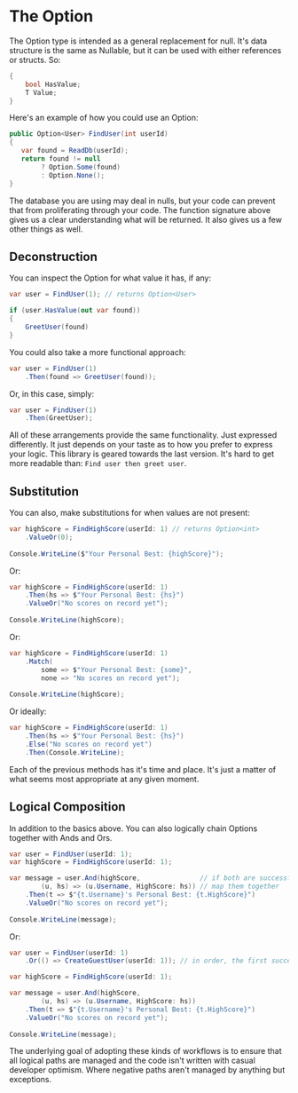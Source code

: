 ﻿# The Option

The Option type is intended as a general replacement for null.  It's data 
structure is the same as Nullable<T>, but it can be used with either references 
or structs. So:
```csharp
{
    bool HasValue;
    T Value;
}
```
Here's an example of how you could use an Option:
```csharp
public Option<User> FindUser(int userId)
{
   var found = ReadDb(userId);
   return found != null
        ? Option.Some(found)
        : Option.None(); 
}
```
The database you are using may deal in nulls, but your code can prevent that 
from proliferating through your code.  The function signature above gives us a 
clear understanding what will be returned.  It also gives us a few other things 
as well.

## Deconstruction
You can inspect the Option for what value it has, if any:
```csharp
var user = FindUser(1); // returns Option<User>

if (user.HasValue(out var found))
{
    GreetUser(found)
}
```
You could also take a more functional approach:
```csharp
var user = FindUser(1)
    .Then(found => GreetUser(found));    
```
Or, in this case, simply:
```csharp
var user = FindUser(1)
    .Then(GreetUser);    
```
All of these arrangements provide the same functionality.  Just expressed 
differently.  It just depends on your taste as to how you prefer to express your 
logic.  This library is geared towards the last version.  It's hard to get more 
readable than: `Find user then greet user`.

## Substitution
You can also, make substitutions for when values are not present:
```csharp
var highScore = FindHighScore(userId: 1) // returns Option<int>
    .ValueOr(0);
    
Console.WriteLine($"Your Personal Best: {highScore}");  
```
Or:
```csharp
var highScore = FindHighScore(userId: 1) 
    .Then(hs => $"Your Personal Best: {hs}")
    .ValueOr("No scores on record yet"); 
    
Console.WriteLine(highScore);
```
Or:
```csharp
var highScore = FindHighScore(userId: 1) 
    .Match(
        some => $"Your Personal Best: {some}",
        none => "No scores on record yet");
        
Console.WriteLine(highScore); 
```
Or ideally:
```csharp
var highScore = FindHighScore(userId: 1) 
    .Then(hs => $"Your Personal Best: {hs}")
    .Else("No scores on record yet")
    .Then(Console.WriteLine); 
```
Each of the previous methods has it's time and place.  It's just a matter of 
what seems most appropriate at any given moment.

## Logical Composition
In addition to the basics above.  You can also logically chain Options together 
with Ands and Ors.
```csharp
var user = FindUser(userId: 1);           
var highScore = FindHighScore(userId: 1); 

var message = user.And(highScore,               // if both are successful 
        (u, hs) => (u.Username, HighScore: hs)) // map them together
    .Then(t => $"{t.Username}'s Personal Best: {t.HighScore}")
    .ValueOr("No scores on record yet");
    
Console.WriteLine(message);        
```
Or:
```csharp
var user = FindUser(userId: 1)                  
    .Or(() => CreateGuestUser(userId: 1)); // in order, the first successful value is used           

var highScore = FindHighScore(userId: 1); 

var message = user.And(highScore, 
        (u, hs) => (u.Username, HighScore: hs))
    .Then(t => $"{t.Username}'s Personal Best: {t.HighScore}")
    .ValueOr("No scores on record yet");
    
Console.WriteLine(message);        
```
The underlying goal of adopting these kinds of workflows is to ensure that all 
logical paths are managed and the code isn't written with casual developer 
optimism.  Where negative paths aren't managed by anything but exceptions.
